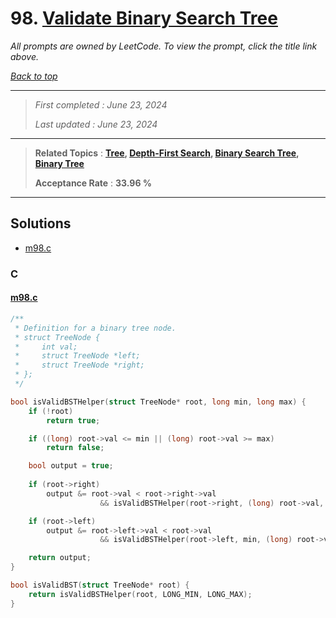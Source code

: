 # 98. [Validate Binary Search Tree](<https://leetcode.com/problems/validate-binary-search-tree>)

*All prompts are owned by LeetCode. To view the prompt, click the title link above.*

*[Back to top](<../README.md>)*

------

> *First completed : June 23, 2024*
>
> *Last updated : June 23, 2024*

------

> **Related Topics** : **[Tree](<by_topic/Tree.md>), [Depth-First Search](<by_topic/Depth-First Search.md>), [Binary Search Tree](<by_topic/Binary Search Tree.md>), [Binary Tree](<by_topic/Binary Tree.md>)**
>
> **Acceptance Rate** : **33.96 %**

------

## Solutions

- [m98.c](<../my-submissions/m98.c>)
### C
#### [m98.c](<../my-submissions/m98.c>)
```C
/**
 * Definition for a binary tree node.
 * struct TreeNode {
 *     int val;
 *     struct TreeNode *left;
 *     struct TreeNode *right;
 * };
 */

bool isValidBSTHelper(struct TreeNode* root, long min, long max) {
    if (!root) 
        return true;

    if ((long) root->val <= min || (long) root->val >= max) 
        return false;

    bool output = true;
    
    if (root->right)
        output &= root->val < root->right->val
                    && isValidBSTHelper(root->right, (long) root->val, max);

    if (root->left)
        output &= root->left->val < root->val
                    && isValidBSTHelper(root->left, min, (long) root->val);

    return output;
}

bool isValidBST(struct TreeNode* root) {
    return isValidBSTHelper(root, LONG_MIN, LONG_MAX);
}
```

